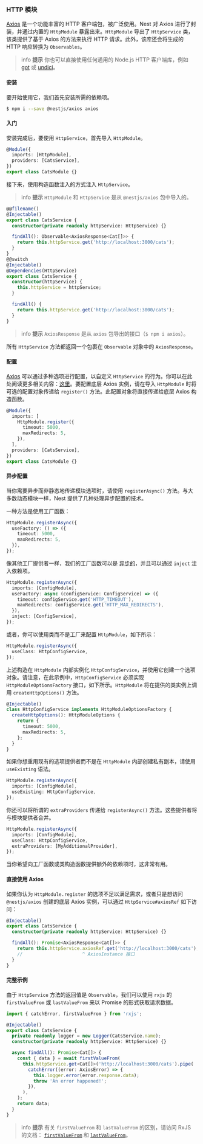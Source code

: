 ### HTTP 模块

[Axios](https://github.com/axios/axios) 是一个功能丰富的 HTTP 客户端包，被广泛使用。Nest 对 Axios 进行了封装，并通过内置的 `HttpModule` 暴露出来。`HttpModule` 导出了 `HttpService` 类，该类提供了基于 Axios 的方法来执行 HTTP 请求。此外，该库还会将生成的 HTTP 响应转换为 `Observables`。

> info **提示** 你也可以直接使用任何通用的 Node.js HTTP 客户端库，例如 [got](https://github.com/sindresorhus/got) 或 [undici](https://github.com/nodejs/undici)。

#### 安装

要开始使用它，我们首先安装所需的依赖项。

```bash
$ npm i --save @nestjs/axios axios
```

#### 入门

安装完成后，要使用 `HttpService`，首先导入 `HttpModule`。

```typescript
@Module({
  imports: [HttpModule],
  providers: [CatsService],
})
export class CatsModule {}
```

接下来，使用构造函数注入的方式注入 `HttpService`。

> info **提示** `HttpModule` 和 `HttpService` 是从 `@nestjs/axios` 包中导入的。

```typescript
@@filename()
@Injectable()
export class CatsService {
  constructor(private readonly httpService: HttpService) {}

  findAll(): Observable<AxiosResponse<Cat[]>> {
    return this.httpService.get('http://localhost:3000/cats');
  }
}
@@switch
@Injectable()
@Dependencies(HttpService)
export class CatsService {
  constructor(httpService) {
    this.httpService = httpService;
  }

  findAll() {
    return this.httpService.get('http://localhost:3000/cats');
  }
}
```

> info **提示** `AxiosResponse` 是从 `axios` 包导出的接口（`$ npm i axios`）。

所有 `HttpService` 方法都返回一个包裹在 `Observable` 对象中的 `AxiosResponse`。

#### 配置

[Axios](https://github.com/axios/axios) 可以通过多种选项进行配置，以自定义 `HttpService` 的行为。你可以在此处阅读更多相关内容：[这里](https://github.com/axios/axios#request-config)。要配置底层 Axios 实例，请在导入 `HttpModule` 时将可选的配置对象传递给 `register()` 方法。此配置对象将直接传递给底层 Axios 构造函数。

```typescript
@Module({
  imports: [
    HttpModule.register({
      timeout: 5000,
      maxRedirects: 5,
    }),
  ],
  providers: [CatsService],
})
export class CatsModule {}
```

#### 异步配置

当你需要异步而非静态地传递模块选项时，请使用 `registerAsync()` 方法。与大多数动态模块一样，Nest 提供了几种处理异步配置的技术。

一种方法是使用工厂函数：

```typescript
HttpModule.registerAsync({
  useFactory: () => ({
    timeout: 5000,
    maxRedirects: 5,
  }),
});
```

像其他工厂提供者一样，我们的工厂函数可以是 [异步的](https://docs.nestjs.com/fundamentals/custom-providers#factory-providers-usefactory)，并且可以通过 `inject` 注入依赖项。

```typescript
HttpModule.registerAsync({
  imports: [ConfigModule],
  useFactory: async (configService: ConfigService) => ({
    timeout: configService.get('HTTP_TIMEOUT'),
    maxRedirects: configService.get('HTTP_MAX_REDIRECTS'),
  }),
  inject: [ConfigService],
});
```

或者，你可以使用类而不是工厂来配置 `HttpModule`，如下所示：

```typescript
HttpModule.registerAsync({
  useClass: HttpConfigService,
});
```

上述构造在 `HttpModule` 内部实例化 `HttpConfigService`，并使用它创建一个选项对象。请注意，在此示例中，`HttpConfigService` 必须实现 `HttpModuleOptionsFactory` 接口，如下所示。`HttpModule` 将在提供的类实例上调用 `createHttpOptions()` 方法。

```typescript
@Injectable()
class HttpConfigService implements HttpModuleOptionsFactory {
  createHttpOptions(): HttpModuleOptions {
    return {
      timeout: 5000,
      maxRedirects: 5,
    };
  }
}
```

如果你想重用现有的选项提供者而不是在 `HttpModule` 内部创建私有副本，请使用 `useExisting` 语法。

```typescript
HttpModule.registerAsync({
  imports: [ConfigModule],
  useExisting: HttpConfigService,
});
```

你还可以将所谓的 `extraProviders` 传递给 `registerAsync()` 方法。这些提供者将与模块提供者合并。

```typescript
HttpModule.registerAsync({
  imports: [ConfigModule],
  useClass: HttpConfigService,
  extraProviders: [MyAdditionalProvider],
});
```

当你希望向工厂函数或类构造函数提供额外的依赖项时，这非常有用。

#### 直接使用 Axios

如果你认为 `HttpModule.register` 的选项不足以满足需求，或者只是想访问 `@nestjs/axios` 创建的底层 Axios 实例，可以通过 `HttpService#axiosRef` 如下访问：

```typescript
@Injectable()
export class CatsService {
  constructor(private readonly httpService: HttpService) {}

  findAll(): Promise<AxiosResponse<Cat[]>> {
    return this.httpService.axiosRef.get('http://localhost:3000/cats');
    //                      ^ AxiosInstance 接口
  }
}
```

#### 完整示例

由于 `HttpService` 方法的返回值是 `Observable`，我们可以使用 `rxjs` 的 `firstValueFrom` 或 `lastValueFrom` 来以 Promise 的形式获取请求数据。

```typescript
import { catchError, firstValueFrom } from 'rxjs';

@Injectable()
export class CatsService {
  private readonly logger = new Logger(CatsService.name);
  constructor(private readonly httpService: HttpService) {}

  async findAll(): Promise<Cat[]> {
    const { data } = await firstValueFrom(
      this.httpService.get<Cat[]>('http://localhost:3000/cats').pipe(
        catchError((error: AxiosError) => {
          this.logger.error(error.response.data);
          throw 'An error happened!';
        }),
      ),
    );
    return data;
  }
}
```

> info **提示** 有关 `firstValueFrom` 和 `lastValueFrom` 的区别，请访问 RxJS 的文档： [`firstValueFrom`](https://rxjs.dev/api/index/function/firstValueFrom) 和 [`lastValueFrom`](https://rxjs.dev/api/index/function/lastValueFrom)。